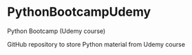 # PythonBootcampUdemy
Python Bootcamp (Udemy course)

GitHub repository to store Python material from Udemy course
